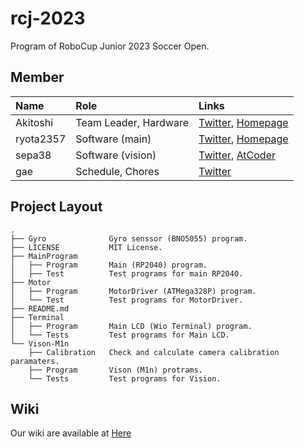# rcj-2023

Program of RoboCup Junior 2023 Soccer Open.

## Member

| Name      | Role                  | Links                                                                                |
| :-------- | :-------------------- | :----------------------------------------------------------------------------------- |
| Akitoshi  | Team Leader, Hardware | [Twitter](https://twitter.com/konoe_akitoshi), [Homepage](https://akitoshi-lab.dev/) |
| ryota2357 | Software (main)       | [Twitter](https://twitter.com/95s7k84695a), [Homepage](https://ryota2357.com/)       |
| sepa38    | Software (vision)     | [Twitter](https://twitter.com/sepa381), [AtCoder](https://atcoder.jp/users/sepa_38)  |
| gae       | Schedule, Chores      | [Twitter](https://twitter.com/gae_uec)                                               |

## Project Layout

```
.
├── Gyro              Gyro senssor (BNO5055) program.
├── LICENSE           MIT License.
├── MainProgram
│   ├── Program       Main (RP2040) program.
│   ├── Test          Test programs for main RP2040.
├── Motor
│   ├── Program       MotorDriver (ATMega328P) program.
│   └── Test          Test programs for MotorDriver.
├── README.md
├── Terminal
│   ├── Program       Main LCD (Wio Terminal) program.
│   └── Tests         Test programs for Main LCD.
└── Vison-M1n
    ├── Calibration   Check and calculate camera calibration paramaters.
    ├── Program       Vison (M1n) protrams.
    └── Tests         Test programs for Vision.
```

## Wiki

Our wiki are available at [Here](https://github.com/konoe-akitoshi/rcj-2023/wiki)
